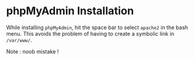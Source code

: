 # phpMyAdmin Installation

While installing `phpMyAdmin`, hit the space bar to select `apache2` in the bash menu. This avoids the problem of having to create a symbolic link in `/var/www/`.

Note : noob mistake !
